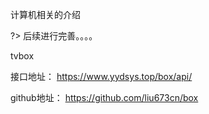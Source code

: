 计算机相关的介绍

?> 后续进行完善。。。。



tvbox

接口地址：
https://www.yydsys.top/box/api/

github地址：
https://github.com/liu673cn/box